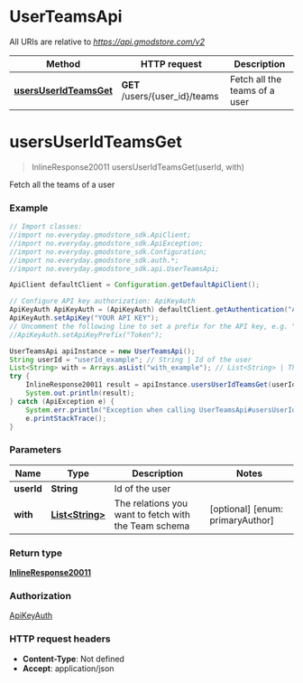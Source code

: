# UserTeamsApi

All URIs are relative to *https://api.gmodstore.com/v2*

Method | HTTP request | Description
------------- | ------------- | -------------
[**usersUserIdTeamsGet**](UserTeamsApi.md#usersUserIdTeamsGet) | **GET** /users/{user_id}/teams | Fetch all the teams of a user

<a name="usersUserIdTeamsGet"></a>
# **usersUserIdTeamsGet**
> InlineResponse20011 usersUserIdTeamsGet(userId, with)

Fetch all the teams of a user

### Example
```java
// Import classes:
//import no.everyday.gmodstore_sdk.ApiClient;
//import no.everyday.gmodstore_sdk.ApiException;
//import no.everyday.gmodstore_sdk.Configuration;
//import no.everyday.gmodstore_sdk.auth.*;
//import no.everyday.gmodstore_sdk.api.UserTeamsApi;

ApiClient defaultClient = Configuration.getDefaultApiClient();

// Configure API key authorization: ApiKeyAuth
ApiKeyAuth ApiKeyAuth = (ApiKeyAuth) defaultClient.getAuthentication("ApiKeyAuth");
ApiKeyAuth.setApiKey("YOUR API KEY");
// Uncomment the following line to set a prefix for the API key, e.g. "Token" (defaults to null)
//ApiKeyAuth.setApiKeyPrefix("Token");

UserTeamsApi apiInstance = new UserTeamsApi();
String userId = "userId_example"; // String | Id of the user
List<String> with = Arrays.asList("with_example"); // List<String> | The relations you want to fetch with the Team schema
try {
    InlineResponse20011 result = apiInstance.usersUserIdTeamsGet(userId, with);
    System.out.println(result);
} catch (ApiException e) {
    System.err.println("Exception when calling UserTeamsApi#usersUserIdTeamsGet");
    e.printStackTrace();
}
```

### Parameters

Name | Type | Description  | Notes
------------- | ------------- | ------------- | -------------
 **userId** | **String**| Id of the user |
 **with** | [**List&lt;String&gt;**](String.md)| The relations you want to fetch with the Team schema | [optional] [enum: primaryAuthor]

### Return type

[**InlineResponse20011**](InlineResponse20011.md)

### Authorization

[ApiKeyAuth](../README.md#ApiKeyAuth)

### HTTP request headers

 - **Content-Type**: Not defined
 - **Accept**: application/json

